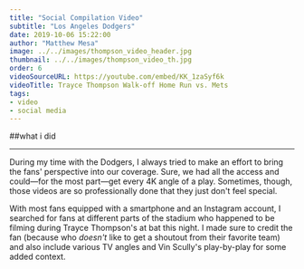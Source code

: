 ```yaml
---
title: "Social Compilation Video"
subtitle: "Los Angeles Dodgers"
date: 2019-10-06 15:22:00
author: "Matthew Mesa"
image: ../../images/thompson_video_header.jpg
thumbnail: ../../images/thompson_video_th.jpg
order: 6
videoSourceURL: https://youtube.com/embed/KK_1zaSyf6k
videoTitle: Trayce Thompson Walk-off Home Run vs. Mets
tags:
- video
- social media
---
```


##what i did

***

During my time with the Dodgers, I always tried to make an effort to bring the fans' perspective into our coverage. Sure, we had all the access and could—for the most part—get every 4K angle of a play. Sometimes, though, those videos are so professionally done that they just don't feel special.

With most fans equipped with a smartphone and an Instagram account, I searched for fans at different parts of the stadium who happened to be filming during Trayce Thompson's at bat this night. I made sure to credit the fan (because who *doesn't* like to get a shoutout from their favorite team) and also include various TV angles and Vin Scully's play-by-play for some added context.

